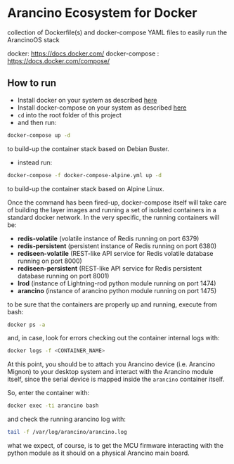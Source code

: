 # Arancino Ecosystem for Docker
collection of Dockerfile(s) and docker-compose YAML files to easily run the ArancinoOS stack

docker: https://docs.docker.com/
docker-compose : https://docs.docker.com/compose/

## How to run

* Install docker on your system as described [here](https://docs.docker.com/get-docker/)
* Install docker-compose on your system as described [here](https://docs.docker.com/compose/install/)
* `cd` into the root folder of this project
* and then run:
```bash
docker-compose up -d
```
to build-up the container stack based on Debian Buster.

* instead run:
```bash
docker-compose -f docker-compose-alpine.yml up -d
```

to build-up the container stack based on Alpine Linux.

Once the command has been fired-up, docker-compose itself will take care of building the layer images and running a set of isolated containers in a standard docker network. In the very specific, the running containers will be:

* **redis-volatile** (volatile instance of Redis running on port 6379)
* **redis-persistent** (persistent instance of Redis running on port 6380)
* **rediseen-volatile** (REST-like API service for Redis volatile database running on port 8000)
* **rediseen-persistent** (REST-like API service for Redis persistent database running on port 8001)
* **lrod** (instance of Lightning-rod python module running on port 1474)
* **arancino** (instance of arancino python module running on port 1475)

to be sure that the containers are properly up and running, execute from bash:

```bash
docker ps -a
```

and, in case, look for errors checking out the container internal logs with:

```bash
docker logs -f <CONTAINER_NAME>
```

At this point, you should be to attach you Arancino device (i.e. Arancino Mignon) to your desktop system and interact with the Arancino module itself, since the serial device is mapped inside the `arancino` container itself.

So, enter the container with:

```bash
docker exec -ti arancino bash
```

and check the running arancino log with:

```bash
tail -f /var/log/arancino/arancino.log
```

what we expect, of course, is to get the MCU firmware interacting with the python module as it should on a physical Arancino main board.
